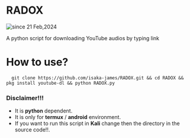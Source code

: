 # RADOX
<img src="https://komarev.com/ghpvc/?username=radox&label=radox&color=0e75b6&style=flat" alt="since 21 Feb,2024" />

A python script for downloading YouTube audios by typing link

# How to use?
      
      git clone https://github.com/isaka-james/RADOX.git && cd RADOX && pkg install youtube-dl && python RADOX.py
      
### Disclaimer!!!
  + It is **python**  dependent. 
  + It is only for **termux** / **android** environment.  
  + If you want to run this script in **Kali** change then the directory in the source code!!.

